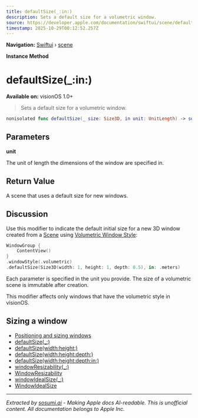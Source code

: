 ```yaml
---
title: defaultSize(_:in:)
description: Sets a default size for a volumetric window.
source: https://developer.apple.com/documentation/swiftui/scene/defaultsize(_:in:)
timestamp: 2025-10-29T00:12:52.257Z
---
```


**Navigation:** [Swiftui](/documentation/swiftui) › [scene](/documentation/swiftui/scene)

**Instance Method**

# defaultSize(_:in:)

**Available on:** visionOS 1.0+

> Sets a default size for a volumetric window.

```swift
nonisolated func defaultSize(_ size: Size3D, in unit: UnitLength) -> some Scene
```

## Parameters

**unit**

The unit of length the dimensions of the window are specified in.



## Return Value

A scene that uses a default size for new windows.

## Discussion

Use this modifier to indicate the default initial size for a new 3D window created from a [Scene](/documentation/swiftui/scene) using [Volumetric Window Style](/documentation/swiftui/volumetricwindowstyle):

```swift
WindowGroup {
    ContentView()
}
.windowStyle(.volumetric)
.defaultSize(Size3D(width: 1, height: 1, depth: 0.5), in: .meters)
```

Each parameter is specified in the unit you provide. The size of a volumetric scene is immutable after creation.

This modifier affects only windows that have the volumetric style in visionOS.

## Sizing a window

- [Positioning and sizing windows](/documentation/visionOS/positioning-and-sizing-windows)
- [defaultSize(_:)](/documentation/swiftui/scene/defaultsize(_:))
- [defaultSize(width:height:)](/documentation/swiftui/scene/defaultsize(width:height:))
- [defaultSize(width:height:depth:)](/documentation/swiftui/scene/defaultsize(width:height:depth:))
- [defaultSize(width:height:depth:in:)](/documentation/swiftui/scene/defaultsize(width:height:depth:in:))
- [windowResizability(_:)](/documentation/swiftui/scene/windowresizability(_:))
- [WindowResizability](/documentation/swiftui/windowresizability)
- [windowIdealSize(_:)](/documentation/swiftui/scene/windowidealsize(_:))
- [WindowIdealSize](/documentation/swiftui/windowidealsize)

---

*Extracted by [sosumi.ai](https://sosumi.ai) - Making Apple docs AI-readable.*
*This is unofficial content. All documentation belongs to Apple Inc.*
